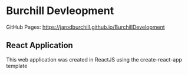 # Burchill Devleopment
GitHub Pages: https://jarodburchill.github.io/BurchillDevelopment
## React Application
This web application was created in ReactJS using the create-react-app template 
